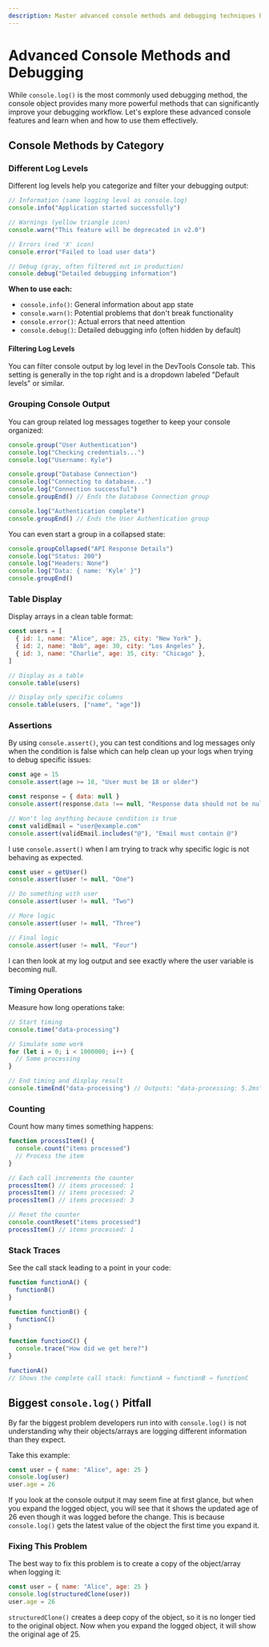```yaml
---
description: Master advanced console methods and debugging techniques beyond basic console.log for more effective JavaScript debugging.
---
```


# Advanced Console Methods and Debugging

While `console.log()` is the most commonly used debugging method, the console object provides many more powerful methods that can significantly improve your debugging workflow. Let's explore these advanced console features and learn when and how to use them effectively.

## Console Methods by Category

### Different Log Levels

Different log levels help you categorize and filter your debugging output:

```javascript
// Information (same logging level as console.log)
console.info("Application started successfully")

// Warnings (yellow triangle icon)
console.warn("This feature will be deprecated in v2.0")

// Errors (red 'X' icon)
console.error("Failed to load user data")

// Debug (gray, often filtered out in production)
console.debug("Detailed debugging information")
```

**When to use each:**

- `console.info()`: General information about app state
- `console.warn()`: Potential problems that don't break functionality
- `console.error()`: Actual errors that need attention
- `console.debug()`: Detailed debugging info (often hidden by default)

#### Filtering Log Levels

You can filter console output by log level in the DevTools Console tab. This setting is generally in the top right and is a dropdown labeled "Default levels" or similar.

### Grouping Console Output

You can group related log messages together to keep your console organized:

```javascript
console.group("User Authentication")
console.log("Checking credentials...")
console.log("Username: Kyle")

console.group("Database Connection")
console.log("Connecting to database...")
console.log("Connection successful")
console.groupEnd() // Ends the Database Connection group

console.log("Authentication complete")
console.groupEnd() // Ends the User Authentication group
```

You can even start a group in a collapsed state:

```javascript
console.groupCollapsed("API Response Details")
console.log("Status: 200")
console.log("Headers: None")
console.log("Data: { name: 'Kyle' }")
console.groupEnd()
```

### Table Display

Display arrays in a clean table format:

```javascript
const users = [
  { id: 1, name: "Alice", age: 25, city: "New York" },
  { id: 2, name: "Bob", age: 30, city: "Los Angeles" },
  { id: 3, name: "Charlie", age: 35, city: "Chicago" },
]

// Display as a table
console.table(users)

// Display only specific columns
console.table(users, ["name", "age"])
```

### Assertions

By using `console.assert()`, you can test conditions and log messages only when the condition is false which can help clean up your logs when trying to debug specific issues:

```javascript
const age = 15
console.assert(age >= 18, "User must be 18 or older")

const response = { data: null }
console.assert(response.data !== null, "Response data should not be null")

// Won't log anything because condition is true
const validEmail = "user@example.com"
console.assert(validEmail.includes("@"), "Email must contain @")
```

I use `console.assert()` when I am trying to track why specific logic is not behaving as expected.

```javascript
const user = getUser()
console.assert(user != null, "One")

// Do something with user
console.assert(user != null, "Two")

// More logic
console.assert(user != null, "Three")

// Final logic
console.assert(user != null, "Four")
```

I can then look at my log output and see exactly where the user variable is becoming null.

### Timing Operations

Measure how long operations take:

```javascript
// Start timing
console.time("data-processing")

// Simulate some work
for (let i = 0; i < 1000000; i++) {
  // Some processing
}

// End timing and display result
console.timeEnd("data-processing") // Outputs: "data-processing: 5.2ms"
```

### Counting

Count how many times something happens:

```javascript
function processItem() {
  console.count("items processed")
  // Process the item
}

// Each call increments the counter
processItem() // items processed: 1
processItem() // items processed: 2
processItem() // items processed: 3

// Reset the counter
console.countReset("items processed")
processItem() // items processed: 1
```

### Stack Traces

See the call stack leading to a point in your code:

```javascript
function functionA() {
  functionB()
}

function functionB() {
  functionC()
}

function functionC() {
  console.trace("How did we get here?")
}

functionA()
// Shows the complete call stack: functionA → functionB → functionC
```

## Biggest `console.log()` Pitfall

By far the biggest problem developers run into with `console.log()` is not understanding why their objects/arrays are logging different information than they expect.

Take this example:

```javascript
const user = { name: "Alice", age: 25 }
console.log(user)
user.age = 26
```

If you look at the console output it may seem fine at first glance, but when you expand the logged object, you will see that it shows the updated age of 26 even though it was logged before the change. This is because `console.log()` gets the latest value of the object the first time you expand it.

### Fixing This Problem

The best way to fix this problem is to create a copy of the object/array when logging it:

```javascript
const user = { name: "Alice", age: 25 }
console.log(structuredClone(user))
user.age = 26
```

`structuredClone()` creates a deep copy of the object, so it is no longer tied to the original object. Now when you expand the logged object, it will show the original age of 25.
